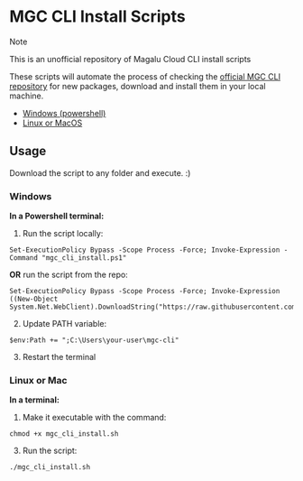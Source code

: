 # MGC CLI Install Scripts

> [!NOTE]
> This is an unofficial repository of Magalu Cloud CLI install scripts

These scripts will automate the process of checking the [official MGC CLI repository](https://github.com/MagaluCloud/mgccli/releases) for new packages, download and install them in your local machine.

- [Windows (powershell)](https://github.com/rafaelvsouza/mgccli_installscripts/blob/main/mgc_cli_install.ps1)
- [Linux or MacOS](https://github.com/rafaelvsouza/mgccli_installscripts/blob/main/mgc_cli_install.sh)

## Usage

Download the script to any folder and execute. :)

### Windows

**In a Powershell terminal:**

1. Run the script locally:
```
Set-ExecutionPolicy Bypass -Scope Process -Force; Invoke-Expression -Command "mgc_cli_install.ps1"
```
**OR** run the script from the repo:
```
Set-ExecutionPolicy Bypass -Scope Process -Force; Invoke-Expression ((New-Object System.Net.WebClient).DownloadString("https://raw.githubusercontent.com/rafaelvsouza/mgccli_installscripts/main/mgc_cli_install.ps1"))
```


2. Update PATH variable:
```
$env:Path += ";C:\Users\your-user\mgc-cli"
```
3. Restart the terminal

### Linux or Mac

**In a terminal:**

1. Make it executable with the command:
```
chmod +x mgc_cli_install.sh
```
3. Run the script:
```
./mgc_cli_install.sh
``` 
